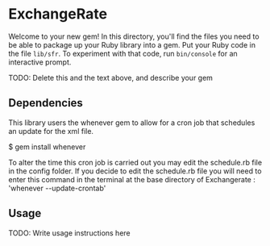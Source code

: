 # ExchangeRate

Welcome to your new gem! In this directory, you'll find the files you need to be able to package up your Ruby library into a gem. Put your Ruby code in the file `lib/sfr`. To experiment with that code, run `bin/console` for an interactive prompt.

TODO: Delete this and the text above, and describe your gem

## Dependencies

This library users the whenever gem to allow for a cron job that schedules an update for the xml file.

  $ gem install whenever

To alter the time this cron job is carried out you may edit the schedule.rb file in the config folder.
If you decide to edit the schedule.rb file you will need to enter this command in the terminal at the base directory of Exchangerate : 'whenever --update-crontab'

## Usage

TODO: Write usage instructions here
